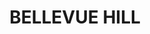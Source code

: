 ---
lastmod: '2025-04-06T06:05:20+00:00'
latitude: -33.884685
layout: suburb
longitude: 151.25591
postcode: '2023'
state: NSW
title: BELLEVUE HILL
url: /nsw/bellevue-hill/
---